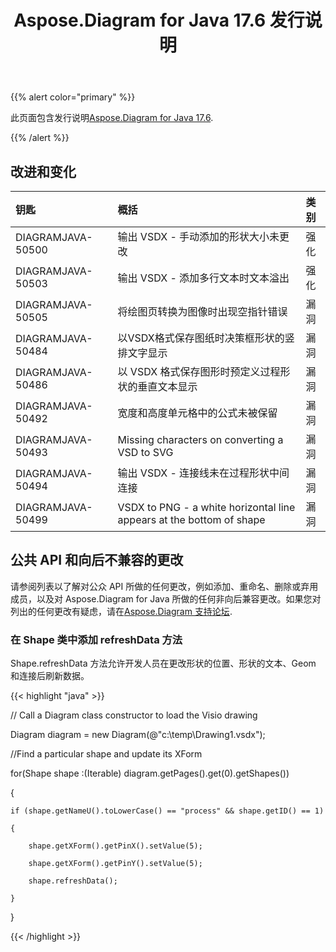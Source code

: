 ﻿---
title: Aspose.Diagram for Java 17.6 发行说明
type: docs
weight: 70
url: /zh/java/aspose-diagram-for-java-17-6-release-notes/
---
{{% alert color="primary" %}} 

此页面包含发行说明[Aspose.Diagram for Java 17.6](https://docs.aspose.com/diagram/java/aspose-diagram-for-java-17-6-release-notes/).

{{% /alert %}} 
## **改进和变化**

|**钥匙**|**概括**|**类别**|
|:- |:- |:- |
|DIAGRAMJAVA-50500|输出 VSDX - 手动添加的形状大小未更改|强化|
|DIAGRAMJAVA-50503|输出 VSDX - 添加多行文本时文本溢出|强化|
|DIAGRAMJAVA-50505|将绘图页转换为图像时出现空指针错误|漏洞|
|DIAGRAMJAVA-50484|以VSDX格式保存图纸时决策框形状的竖排文字显示|漏洞|
|DIAGRAMJAVA-50486|以 VSDX 格式保存图形时预定义过程形状的垂直文本显示|漏洞|
|DIAGRAMJAVA-50492|宽度和高度单元格中的公式未被保留|漏洞|
|DIAGRAMJAVA-50493|Missing characters on converting a VSD to SVG|漏洞|
|DIAGRAMJAVA-50494|输出 VSDX - 连接线未在过程形状中间连接|漏洞|
|DIAGRAMJAVA-50499|VSDX to PNG - a white horizontal line appears at the bottom of shape|漏洞|
## **公共 API 和向后不兼容的更改**
请参阅列表以了解对公众 API 所做的任何更改，例如添加、重命名、删除或弃用成员，以及对 Aspose.Diagram for Java 所做的任何非向后兼容更改。如果您对列出的任何更改有疑虑，请在[Aspose.Diagram 支持论坛](https://forum.aspose.com/c/diagram/17).
### **在 Shape 类中添加 refreshData 方法**
Shape.refreshData 方法允许开发人员在更改形状的位置、形状的文本、Geom 和连接后刷新数据。

{{< highlight "java" >}}

 // Call a Diagram class constructor to load the Visio drawing

Diagram diagram = new Diagram(@"c:\temp\Drawing1.vsdx");

//Find a particular shape and update its XForm

for(Shape shape :(Iterable<Shape>) diagram.getPages().get(0).getShapes())

{

    if (shape.getNameU().toLowerCase() == "process" && shape.getID() == 1)

    {

        shape.getXForm().getPinX().setValue(5);

        shape.getXForm().getPinY().setValue(5);

        shape.refreshData();

    }

}

{{< /highlight >}}
